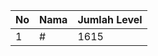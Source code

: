| No | Nama            | Jumlah Level |
|----|-----------------|--------------|
| 1  | #    |    1615        |
